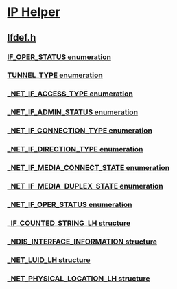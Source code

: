 # [IP Helper](../_iphlp/index.md)
## [Ifdef.h](index.md)
### [IF_OPER_STATUS enumeration](../ifdef/ne-ifdef-if_oper_status.md)
### [TUNNEL_TYPE enumeration](../ifdef/ne-ifdef-tunnel_type.md)
### [_NET_IF_ACCESS_TYPE enumeration](../ifdef/ne-ifdef-_net_if_access_type.md)
### [_NET_IF_ADMIN_STATUS enumeration](../ifdef/ne-ifdef-_net_if_admin_status.md)
### [_NET_IF_CONNECTION_TYPE enumeration](../ifdef/ne-ifdef-_net_if_connection_type.md)
### [_NET_IF_DIRECTION_TYPE enumeration](../ifdef/ne-ifdef-_net_if_direction_type.md)
### [_NET_IF_MEDIA_CONNECT_STATE enumeration](../ifdef/ne-ifdef-_net_if_media_connect_state.md)
### [_NET_IF_MEDIA_DUPLEX_STATE enumeration](../ifdef/ne-ifdef-_net_if_media_duplex_state.md)
### [_NET_IF_OPER_STATUS enumeration](../ifdef/ne-ifdef-_net_if_oper_status.md)
### [_IF_COUNTED_STRING_LH structure](../ifdef/ns-ifdef-_if_counted_string_lh.md)
### [_NDIS_INTERFACE_INFORMATION structure](../ifdef/ns-ifdef-_ndis_interface_information.md)
### [_NET_LUID_LH structure](../ifdef/ns-ifdef-_net_luid_lh.md)
### [_NET_PHYSICAL_LOCATION_LH structure](../ifdef/ns-ifdef-_net_physical_location_lh.md)

